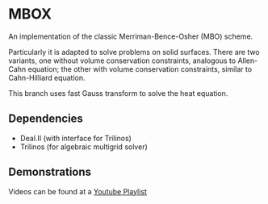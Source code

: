 # MBOX

An implementation of the classic Merriman-Bence-Osher (MBO) scheme.

Particularly it is adapted to solve problems on solid surfaces. There are two variants, one without volume conservation
constraints, analogous to Allen-Cahn equation; the other with volume conservation constraints, similar to Cahn-Hilliard
equation.

This branch uses fast Gauss transform to solve the heat equation.

## Dependencies

- Deal.II (with interface for Trilinos)
- Trilinos (for algebraic multigrid solver)

## Demonstrations

Videos can be found at a [Youtube Playlist](https://www.youtube.com/playlist?list=PLyjsfIdTgnGwH65AMgscAA3h0v6w-l-wy)
